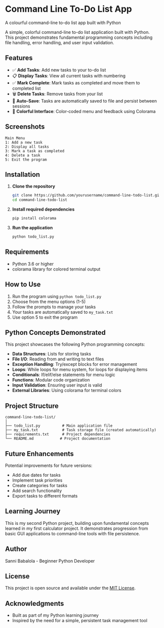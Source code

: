 # Command Line To-Do List App
A colourful command-line to-do list app built with Python


A simple, colorful command-line to-do list application built with Python. This project demonstrates fundamental programming concepts including file handling, error handling, and user input validation.

## Features

- ✅ **Add Tasks**: Add new tasks to your to-do list
- 📋 **Display Tasks**: View all current tasks with numbering
- ✅ **Mark Complete**: Mark tasks as completed and move them to completed list
- 🗑️ **Delete Tasks**: Remove tasks from your list
- 💾 **Auto-Save**: Tasks are automatically saved to file and persist between sessions
- 🌈 **Colorful Interface**: Color-coded menu and feedback using Colorama

## Screenshots

```
Main Menu
1: Add a new task
2: Display all tasks
3: Mark a task as completed
4: Delete a task
5: Exit the program
```

## Installation

1. **Clone the repository**
   ```bash
   git clone https://github.com/yourusername/command-line-todo-list.git
   cd command-line-todo-list
   ```

2. **Install required dependencies**
   ```bash
   pip install colorama
   ```

3. **Run the application**
   ```bash
   python todo_list.py
   ```

## Requirements

- Python 3.6 or higher
- colorama library for colored terminal output

## How to Use

1. Run the program using `python todo_list.py`
2. Choose from the menu options (1-5)
3. Follow the prompts to manage your tasks
4. Your tasks are automatically saved to `my_task.txt`
5. Use option 5 to exit the program

## Python Concepts Demonstrated

This project showcases the following Python programming concepts:

- **Data Structures**: Lists for storing tasks
- **File I/O**: Reading from and writing to text files
- **Exception Handling**: Try/except blocks for error management
- **Loops**: While loops for menu system, for loops for displaying items
- **Conditionals**: If/elif/else statements for menu logic
- **Functions**: Modular code organization
- **Input Validation**: Ensuring user input is valid
- **External Libraries**: Using colorama for terminal colors

## Project Structure

```
command-line-todo-list/
│
├── todo_list.py          # Main application file
├── my_task.txt           # Task storage file (created automatically)
├── requirements.txt      # Project dependencies
└── README.md            # Project documentation
```

## Future Enhancements

Potential improvements for future versions:

- Add due dates for tasks
- Implement task priorities
- Create categories for tasks
- Add search functionality
- Export tasks to different formats

## Learning Journey

This is my second Python project, building upon fundamental concepts learned in my first calculator project. It demonstrates progression from basic GUI applications to command-line tools with file persistence.

## Author

Sanni Babalola - Beginner Python Developer

## License

This project is open source and available under the [MIT License](LICENSE).

## Acknowledgments

- Built as part of my Python learning journey
- Inspired by the need for a simple, persistent task management tool
